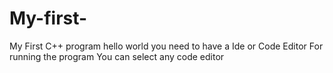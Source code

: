 # My-first-
My First C++ program hello world
you need to have a Ide or Code Editor For running the program 
You can select any code editor
